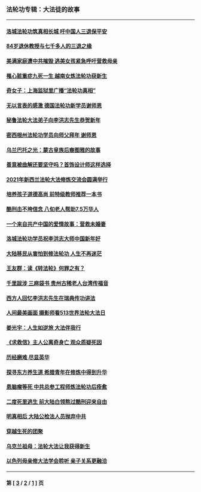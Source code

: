 ### 法轮功专辑：大法徒的故事
---
#### [洛城法轮功筑真相长城 吁中国人三退保平安](../../pages/nf1147481/n13892471.md?02060430) 
#### [84岁退休教授与七千多人的三退之缘](../../pages/nf1147481/n13796650.md?02060430) 
#### [美满家庭遭中共摧毁 逃美女孩紧急呼吁营救母亲](../../pages/nf1147481/n13792859.md?02060430) 
#### [罹心脏重症九死一生 越南女炼法轮功获新生](../../pages/nf1147481/n13732766.md?02060430) 
#### [奇女子：上海监狱里广播“法轮功真相”](../../pages/nf1147481/n13726443.md?02060430) 
#### [无以言表的感激 德国法轮功新学员谢师恩](../../pages/nf1147481/n13543790.md?02060430) 
#### [秘鲁法轮大法弟子向李洪志先生恭贺新年](../../pages/nf1147481/n13540182.md?02060430) 
#### [密西根州法轮功学员向师父拜年 谢师恩](../../pages/nf1147481/n13538183.md?02060430) 
#### [乌兰巴托之光：蒙古皇族后裔图雅的故事](../../pages/nf1147481/n13155759.md?02060430) 
#### [善意被曲解还要坚守吗？首饰设计师这样选择](../../pages/nf1147481/n13077575.md?02060430) 
#### [2021年新西兰法轮大法修炼交流会圆满举行](../../pages/nf1147481/n13033149.md?02060430) 
#### [培养孩子道德高尚 前特级教师推荐一本书](../../pages/nf1147481/n12938640.md?02060430) 
#### [酷刑击不垮信念 八旬老人帮助7.5万华人](../../pages/nf1147481/n12880712.md?02060430) 
#### [一个来自共产中国的爱情故事：营救未婚妻](../../pages/nf1147481/n12778386.md?02060430) 
#### [洛城法轮功学员祝李洪志大师中国新年好](../../pages/nf1147481/n12724685.md?02060430) 
#### [大陆移民从害怕到修法轮功 人生不再迷茫](../../pages/nf1147481/n12414325.md?02060430) 
#### [王友群：读《转法轮》何罪之有？](../../pages/nf1147481/n12408647.md?02060430) 
#### [千里跋涉 三麻袋书 贵州古稀老人台湾传福音](../../pages/nf1147481/n12198750.md?02060430) 
#### [西方人回忆李洪志先生在瑞典传功讲法](../../pages/nf1147481/n12099607.md?02060430) 
#### [人间最美画面 摄影师看513世界法轮大法日](../../pages/nf1147481/n12094118.md?02060430) 
#### [姜光宇：人生如逆旅 大法伴我行](../../pages/nf1147481/n12088664.md?02060430) 
#### [《求救信》主人公离奇身亡 观众质疑死因](../../pages/nf1147481/n11845215.md?02060430) 
#### [历经磨难 尽显英华](../../pages/nf1147481/n11723297.md?02060430) 
#### [探寻东方养生道 希腊青年在修炼中得到升华](../../pages/nf1147481/n11494502.md?02060430) 
#### [患脑瘤等死 中共总参工程师炼法轮功后痊愈](../../pages/nf1147481/n11466682.md?02060430) 
#### [二度死里逃生 前大陆白领熬过酷刑迎来自由](../../pages/nf1147481/n11368594.md?02060430) 
#### [明真相后 大陆公检法人员抛弃中共](../../pages/nf1147481/n11358618.md?02060430) 
#### [穿越生死的团聚](../../pages/nf1147481/n11258922.md?02060430) 
#### [乌克兰祖母：法轮大法让我获得新生](../../pages/nf1147481/n11269457.md?02060430) 
#### [以色列母亲修大法学会聆听 亲子关系更融洽](../../pages/nf1147481/n11268195.md?02060430) 

---
#### 第 [ [3](./3.md?02060430) / [2](./2.md?02060430) / [1](./1.md?02060430) ] 页
